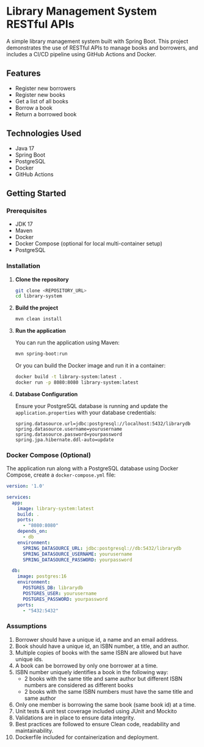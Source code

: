 # Library Management System RESTful APIs
A simple library management system built with Spring Boot. This project demonstrates the use of RESTful APIs to manage books and borrowers, and includes a CI/CD pipeline using GitHub Actions and Docker.

## Features

- Register new borrowers
- Register new books
- Get a list of all books
- Borrow a book
- Return a borrowed book

## Technologies Used

- Java 17
- Spring Boot
- PostgreSQL
- Docker
- GitHub Actions

## Getting Started

### Prerequisites

- JDK 17
- Maven
- Docker
- Docker Compose (optional for local multi-container setup)
- PostgreSQL

### Installation

1. **Clone the repository**

    ```bash
    git clone <REPOSITORY_URL>
    cd library-system
    ```

2. **Build the project**

    ```bash
    mvn clean install
    ```

3. **Run the application**

   You can run the application using Maven:

    ```bash
    mvn spring-boot:run
    ```

   Or you can build the Docker image and run it in a container:

    ```bash
    docker build -t library-system:latest .
    docker run -p 8080:8080 library-system:latest
    ```

4. **Database Configuration**

   Ensure your PostgreSQL database is running and update the `application.properties` with your database credentials:

    ```properties
    spring.datasource.url=jdbc:postgresql://localhost:5432/librarydb
    spring.datasource.username=yourusername
    spring.datasource.password=yourpassword
    spring.jpa.hibernate.ddl-auto=update
    ```

### Docker Compose (Optional)

The application run along with a PostgreSQL database using Docker Compose, create a `docker-compose.yml` file:

```yaml
version: '1.0'

services:
  app:
    image: library-system:latest
    build: .
    ports:
      - "8080:8080"
    depends_on:
      - db
    environment:
      SPRING_DATASOURCE_URL: jdbc:postgresql://db:5432/librarydb
      SPRING_DATASOURCE_USERNAME: yourusername
      SPRING_DATASOURCE_PASSWORD: yourpassword

  db:
    image: postgres:16
    environment:
      POSTGRES_DB: librarydb
      POSTGRES_USER: yourusername
      POSTGRES_PASSWORD: yourpassword
    ports:
      - "5432:5432"
```

### Assumptions
1. Borrower should have a unique id, a name and an email address.
2. Book should have a unique id, an ISBN number, a title, and an author.
3. Multiple copies of books with the same ISBN are allowed but have unique ids.
4. A book can be borrowed by only one borrower at a time.
5. ISBN number uniquely identifies a book in the following way:
   - 2 books with the same title and same author but different ISBN numbers are considered
   as different books
   - 2 books with the same ISBN numbers must have the same title and same author
6. Only one member is borrowing the same book (same book id) at a
time.
7. Unit tests & unit test coverage included using JUnit and Mockito
8. Validations are in place to ensure data integrity.
9. Best practices are followed to ensure Clean code, readability and maintainability.
10. Dockerfile included for containerization and deployment.
